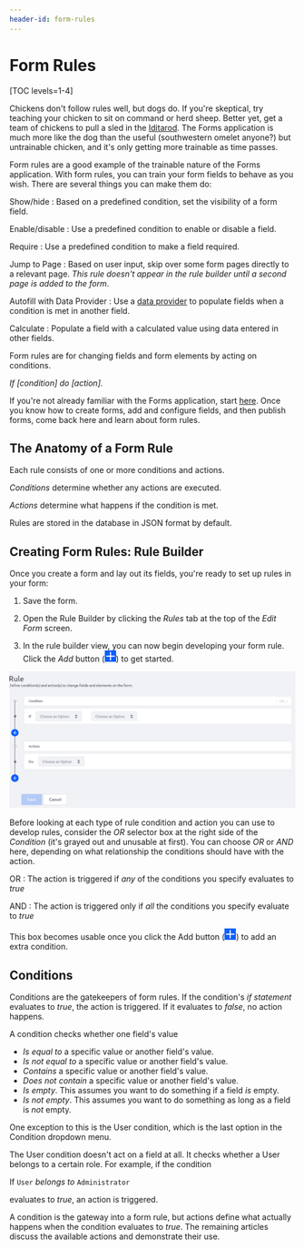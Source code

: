 ```yaml
---
header-id: form-rules
---
```


# Form Rules

[TOC levels=1-4]

Chickens don't follow rules well, but dogs do. If you're skeptical, try teaching
your chicken to sit on command or herd sheep. Better yet, get a team of chickens
to pull a sled in the [Iditarod](http://iditarod.com). The Forms application is
much more like the dog than the useful (southwestern omelet anyone?) but
untrainable chicken, and it's only getting more trainable as time passes. 

Form rules are a good example of the trainable nature of the Forms application.
With form rules, you can train your form fields to behave as you wish. There are
several things you can make them do: 

Show/hide
: Based on a predefined condition, set the visibility of a form field.

Enable/disable
: Use a predefined condition to enable or disable a field.

Require
: Use a predefined condition to make a field required.

Jump to Page
: Based on user input, skip over some form pages directly to a relevant
page. _This rule doesn't appear in the rule builder until a second page is added
to the form_.

Autofill with Data Provider 
: Use a [data provider](/docs/7-2/user/-/knowledge_base/u/data-providers)
to populate fields when a condition is met in another field.

Calculate
: Populate a field with a calculated value using data entered in other fields.

Form rules are for changing fields and form elements by acting on conditions.

*If [condition] do [action].*

If you're not already familiar with the Forms application, start
[here](/docs/7-2/user/-/knowledge_base/u/forms). Once you know how to create
forms, add and configure fields, and then publish forms, come back here and
learn about form rules.

## The Anatomy of a Form Rule

Each rule consists of one or more conditions and actions. 

*Conditions* determine whether any actions are executed. 

*Actions* determine what happens if the condition is met.

Rules are stored in the database in JSON format by default.

## Creating Form Rules: Rule Builder

Once you create a form and lay out its fields, you're ready to set up rules in
your form: 

1.  Save the form.

2.  Open the Rule Builder by clicking the *Rules* tab at the top of the *Edit
    Form* screen.

3.  In the rule builder view, you can now begin developing your form rule. Click
    the *Add* button (![Add](../../../images/icon-add.png)) to get started.

![Figure 1: The Rule Builder gives you a handy interface for creating dynamic form rules.](../../../images/forms-rule-builder.png)

Before looking at each type of rule condition and action you can use to develop
rules, consider the *OR* selector box at the right side of the *Condition* (it's
grayed out and unusable at first). You can choose *OR* or *AND* here, depending
on what relationship the conditions should have with the action.

OR
: The action is triggered if *any* of the conditions you specify evaluates to
*true*

AND
: The action is triggered only if *all* the conditions you specify evaluate to
*true*

This box becomes usable once you click the Add button
(![Add](../../../images/icon-add.png)) to add an extra condition.

## Conditions

Conditions are the gatekeepers of form rules. If the condition's *if statement*
evaluates to *true*, the action is triggered. If it evaluates to *false*, no
action happens.

A condition checks whether one field's value

- *Is equal to* a specific value or another field's value.
- *Is not equal to* a specific value or another field's value.
- *Contains* a specific value or another field's value.
- *Does not contain* a specific value or another field's value.
- *Is empty*. This assumes you want to do something if a field *is* empty.
- *Is not empty*. This assumes you want to do something as long as a field is
    *not* empty.

One exception to this is the User condition, which is the last option in the
Condition dropdown menu.

The User condition doesn't act on a field at all. It checks whether a User
belongs to a certain role. For example, if the condition

If `User` *belongs to* `Administrator` 

evaluates to *true*, an action is triggered. 

A condition is the gateway into a form rule, but actions define what actually
happens when the condition evaluates to *true*. The remaining articles discuss
the available actions and demonstrate their use.
